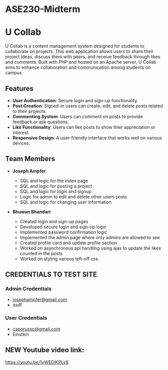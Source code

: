 # ASE230-Midterm

# U Collab

U Collab is a content management system designed for students to collaborate on projects. This web application allows users to share their project ideas, discuss them with peers, and receive feedback through likes and comments. Built with PHP and hosted on an Apache server, U Collab aims to enhance collaboration and communication among students on campus.

## Features

- **User Authentication**: Secure login and sign-up functionality.
- **Post Creation**: Signed-in users can create, edit, and delete posts related to their projects.
- **Commenting System**: Users can comment on posts to provide feedback or ask questions.
- **Like Functionality**: Users can like posts to show their appreciation or interest.
- **Responsive Design**: A user-friendly interface that works well on various devices.

## Team Members

- **Joseph Ampfer**: 
  - SQL and logic for the index page
  - SQL and logic for posting a project
  - SQL and logic for login and signup
  - Logic for admin to edit and delete other users posts
  - SQL and logic for changing user information

- **Bhuwan Bhandari**:
  - Created login and sign-up pages
  - Developed secure login and sign-up logic
  - Implemented password confirmation logic
  - Implemented the admin page where only admins are allowed to see
  - Created profile card and update profile section
  - Worked on asynchronous api handling using ajax to update the likes counted in the posts
  - Worked on styling various left-off css.



## CREDENTIALS TO TEST SITE

### Admin Credentials
  - josephampfer@gmail.com
  - asdf

### User Credentials
  - caporusso@gmail.com
  - Einstein


## NEW Youtube video link:
https://youtu.be/1yWEDlKPLy8